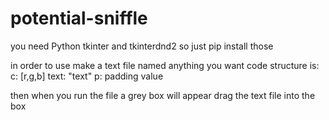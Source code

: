 # potential-sniffle
you need Python tkinter and tkinterdnd2 so just pip install those

in order to use make a text file named anything you want
code structure is:
c: [r,g,b]
text: "text"
p: padding value

then when you run the file a grey box will appear
drag the text file into the box
